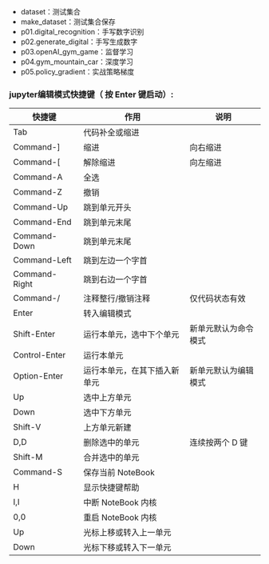 - dataset：测试集合
- make_dataset：测试集合保存
- p01.digital_recognition：手写数字识别
- p02.generate_digital：手写生成数字
- p03.openAI_gym_game：监督学习
- p04.gym_mountain_car：深度学习
- p05.policy_gradient：实战策略梯度

### jupyter编辑模式快捷键（ 按 Enter 键启动）:

| 快捷键        | 作用                         | 说明                 |
| ------------- | ---------------------------- | -------------------- |
| Tab           | 代码补全或缩进               |                      |
| Command-]     | 缩进                         | 向右缩进             |
| Command-[     | 解除缩进                     | 向左缩进             |
| Command-A     | 全选                         |                      |
| Command-Z     | 撤销                         |                      |
| Command-Up    | 跳到单元开头                 |                      |
| Command-End   | 跳到单元末尾                 |                      |
| Command-Down  | 跳到单元末尾                 |                      |
| Command-Left  | 跳到左边一个字首             |                      |
| Command-Right | 跳到右边一个字首             |                      |
| Command-/     | 注释整行/撤销注释            | 仅代码状态有效       |
| Enter         | 转入编辑模式                 |                      |
| Shift-Enter   | 运行本单元，选中下个单元     | 新单元默认为命令模式 |
| Control-Enter | 运行本单元                   |                      |
| Option-Enter  | 运行本单元，在其下插入新单元 | 新单元默认为编辑模式 |
| Up            | 选中上方单元                 |                      |
| Down          | 选中下方单元                 |                      |
| Shift-V       | 上方单元新建                 |                      |
| D,D           | 删除选中的单元               | 连续按两个 D 键      |
| Shift-M       | 合并选中的单元               |                      |
| Command-S     | 保存当前 NoteBook            |                      |
| H             | 显示快捷键帮助               |                      |
| I,I           | 中断 NoteBook 内核           |                      |
| 0,0           | 重启 NoteBook 内核           |                      |
| Up            | 光标上移或转入上一单元       |                      |
| Down          | 光标下移或转入下一单元       |                      |